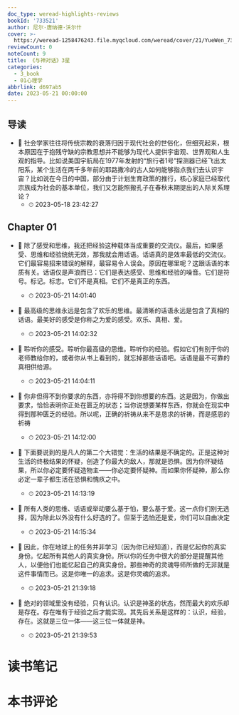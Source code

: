 ```yaml
---
doc_type: weread-highlights-reviews
bookId: '733521'
author: 尼尔·唐纳德·沃尔什
cover: >-
  https://weread-1258476243.file.myqcloud.com/weread/cover/21/YueWen_733521/t7_YueWen_733521.jpg
reviewCount: 0
noteCount: 9
title: 《与神对话》3星
categories:
  - 3_book
  - 01心理学
abbrlink: d697ab5
date: 2023-05-21 00:00:00
---
```



## 导读


- 📌 社会学家往往将传统宗教的衰落归因于现代社会的世俗化，但细究起来，根本原因在于抱残守缺的宗教思想并不能够为现代人提供宇宙观、世界观和人生观的指导。比如说美国宇航局在1977年发射的“旅行者1号”探测器已经飞出太阳系，某个生活在两千多年前的耶路撒冷的古人如何能够指点我们去认识宇宙？比如说在今日的中国，部分由于计划生育政策的推行，核心家庭已经取代宗族成为社会的基本单位，我们又怎能照搬孔子在春秋末期提出的人际关系理论？ 
    - ⏱ 2023-05-18 23:42:27 
## Chapter 01


- 📌 除了感受和思维，我还把经验这种载体当成重要的交流仪。最后，如果感受、思维和经验统统无效，那我就会用话语。话语真的是效率最低的交流仪。它们最容易招来错误的解释，最容易令人误会。原因在哪里呢？这跟话语的本质有关。话语仅是声浪而已：它们是表达感受、思维和经验的噪音。它们是符号。标记。标志。它们不是真相。它们不是真正的东西。 
    - ⏱ 2023-05-21 14:01:40 

- 📌 最高级的思维永远是包含了欢乐的思维。最清晰的话语永远是包含了真相的话语。最美好的感受是你称之为爱的感受。欢乐、真相、爱。 
    - ⏱ 2023-05-21 14:02:32 

- 📌 聆听你的感受。聆听你最高级的思维。聆听你的经验。假如它们有别于你的老师教给你的，或者你从书上看到的，就忘掉那些话语吧。话语是最不可靠的真相供给源。 
    - ⏱ 2023-05-21 14:04:11 

- 📌 你非但得不到你要求的东西，亦将得不到你想要的东西。这是因为，你做出要求，恰恰表明你正处在匮乏的状态；当你说想要某样东西，你就会在现实中得到那种匮乏的经验。所以呢，正确的祈祷从来不是恳求的祈祷，而是感恩的祈祷 
    - ⏱ 2023-05-21 14:12:00 

- 📌 下面要说到的是凡人的第二个大错觉：生活的结果是不确定的。正是这种对生活的终极结果的怀疑，创造了你最大的敌人，那就是恐惧。因为你怀疑结果，所以你必定要怀疑造物主——你必定要怀疑神。而如果你怀疑神，那么你必定一辈子都生活在恐惧和愧疚之中。 
    - ⏱ 2023-05-21 14:13:19 

- 📌 所有人类的思维、话语或举动要么基于怕，要么基于爱。这一点你们别无选择，因为除此以外没有什么好选的了。但至于选怕还是爱，你们可以自由决定 
    - ⏱ 2023-05-21 14:15:34 

- 📌 因此，你在地球上的任务并非学习（因为你已经知道），而是忆起你的真实身份。忆起所有其他人的真实身份。所以你的任务中很大的部分是提醒其他人，以便他们也能忆起自己的真实身份。那些神奇的灵魂导师所做的无非就是这件事情而已。这是你唯一的追求。这是你灵魂的追求。 
    - ⏱ 2023-05-21 21:39:18 

- 📌 绝对的领域里没有经验，只有认识。认识是神圣的状态，然而最大的欢乐却是存在。存在唯有于经验之后才能实现。其先后关系是这样的：认识，经验，存在。这就是三位一体——这三位一体就是神。 
    - ⏱ 2023-05-21 21:39:53 

# 读书笔记


# 本书评论
